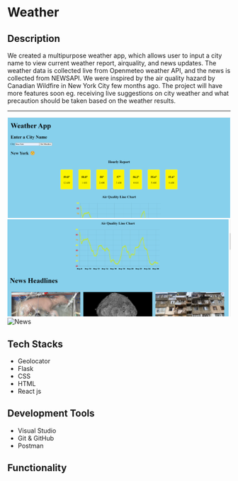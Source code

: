 # Weather
## Description

We created a multipurpose weather app, which allows user to input a city name to view current weather report, airquality, and news updates. The weather data is collected live from Openmeteo weather API, and the news is collected from NEWSAPI. We were inspired by the air quality hazard by Canadian Wildfire in New York City few months ago. The project will have more features soon eg. receiving live suggestions on city weather and what precaution should be taken based on the weather results.

-----

![Hourly Weather](./weather_1.png)
![Airquality](./weather_2.png)
![News](./weather_3.png)




## Tech Stacks 

- Geolocator
- Flask
- CSS
- HTML
- React js
  
## Development Tools 

- Visual Studio
- Git & GitHub
- Postman
  


## Functionality 




